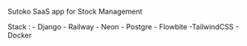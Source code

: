 Sutoko SaaS app for Stock Management

Stack : 
    - Django
    - Railway
    - Neon
    - Postgre
    - Flowbite
    -TailwindCSS
    - Docker